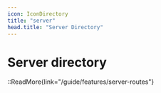 ```yaml
---
icon: IconDirectory
title: "server"
head.title: "Server Directory"
---
```


# Server directory

::ReadMore{link="/guide/features/server-routes"}
